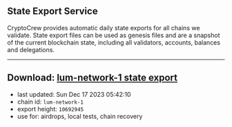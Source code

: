 ## State Export Service
CryptoCrew provides automatic daily state exports for all chains we validate. State export files can be used as genesis files and are a snapshot of the current blockchain state, including all validators, accounts, balances and delegations.

---
**Download: [lum-network-1 state export](https://dl.ccvalidators.com/SERVICE/lumnetwork/lum-network-1_export_10692945.json)**
---

- last updated: Sun Dec 17 2023 05:42:10
- chain id: `lum-network-1`
- export height: `10692945`
- use for: airdrops, local tests, chain recovery
